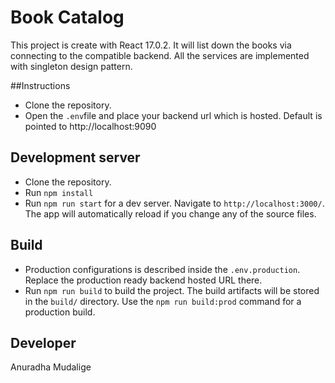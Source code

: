 # Book Catalog

This project is create with React 17.0.2. It will list down the books via connecting to the compatible backend.
All the services are implemented with singleton design pattern.

##Instructions

- Clone the repository.
- Open the `.env`file and place your backend url which is hosted. Default is pointed to http://localhost:9090

## Development server

- Clone the repository.
- Run `npm install`
- Run `npm run start` for a dev server. Navigate to `http://localhost:3000/`. The app will automatically reload if you change any of the source files.

## Build

- Production configurations is described inside the `.env.production`. Replace the production ready backend hosted URL there.
- Run `npm run build` to build the project. The build artifacts will be stored in the `build/` directory. Use the `npm run build:prod` command for a production build.

## Developer
Anuradha Mudalige
